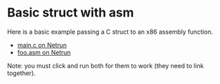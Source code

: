 # Basic struct with asm

Here is a basic example passing a C struct to an x86 assembly function.


 - [main.c on Netrun](https://lawlor.cs.uaf.edu/netrun/run?name=example_c&code=%23include%3Cstdio.h%3E%0D%0A%0D%0Astruct%20coord%20%7B%0D%0A%20%20int%20x%3B%0D%0A%20%20int%20y%3B%0D%0A%7D%3B%0D%0A%0D%0Aextern%20int%20get_x%28struct%20coord%2A%29%3B%0D%0Aextern%20int%20get_y%28struct%20coord%2A%29%3B%0D%0A%0D%0Aint%20main%28%29%20%7B%0D%0A%20%20struct%20coord%20s%3B%0D%0A%20%20s.x%20%3D%20131%3B%0D%0A%20%20s.y%20%3D%20-3%3B%0D%0A%20%20printf%28%22the%20x%20value%20is%3A%20%25d%5Cnthe%20y%20value%20is%3A%20%25d%5Cn%22%2C%20get_x%28%26s%29%2C%20get_y%28%26s%29%29%3B%0D%0A%20%20return%200%3B%0D%0A%7D&lang=C&mach=skylake64&mode=main&input=&linkwith=example_asm&foo_ret=long&foo_arg0=void&orun=Run&orun=Grade&ocompile=Optimize&ocompile=Warnings)
 - [foo.asm on Netrun](https://lawlor.cs.uaf.edu/netrun/run?name=example_asm&code=section%20.text%0D%0Aglobal%20get_x%0D%0Aglobal%20get_y%0D%0A%0D%0Aget_x%3A%0D%0A%20%20mov%20eax%2C%20DWORD%5Brdi%5D%0D%0A%20%20ret%0D%0A%0D%0Aget_y%3A%0D%0A%20%20mov%20eax%2C%20DWORD%5Brdi%2B4%5D%0D%0A%20%20ret&lang=Assembly-NASM&mach=skylake64&mode=main&input=&linkwith=example_c&foo_ret=long&foo_arg0=void&orun=Run&orun=Grade&ocompile=Optimize&ocompile=Warnings)

Note: you must click and run both for them to work (they need to link together).

